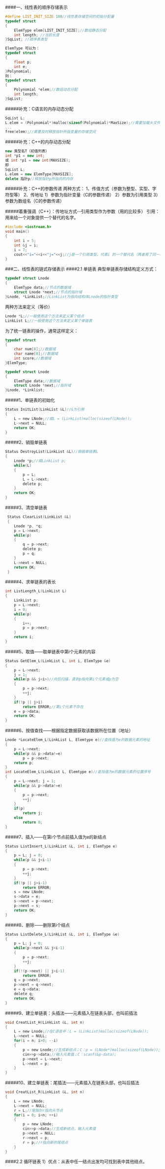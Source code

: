 
####一、线性表的顺序存储表示

```C
#define LIST_INIT_SIZE 100//线性表存储空间的初始分配量
typedef struct
{
    ElemType elem[LIST_INIT_SIZE];//数组静态分配
    int length; //当前长度
}SqList; //顺序表类型

ElemType 可以为：
typedef struct
{
    float p;
    int e;
}Polynomial;
则：
typedef struct
{
    Polynomial *elem;//数组动态分配
    int length;
}SqList;

```

#####补充：C语言的内存动态分配
```C
SqList L;
L.elem = (Polynomial*)malloc(sizeof(Polynomial)*MaxSize);//需要加载头文件<stdlib.h>
...
free(elem);//需要及时释放指针所指变量的存储空间

```

#####补充：C++的内存动态分配
```C++
new 类型名T（初值列表）
int *p1 = new int;
或 int *p1 = new int(MAXSIZE);
即
SqList L;
L.elem = new ElemType[MAXSIZE];
delete 指针p//释放指针p所指向的内存
```


#####补充：C++的参数传递
两种方式：
1、传值方式（参数为整型、实型、字符型等）
2、传地址
1）参数为指针变量（C的参数传递）
2）参数为引用类型
3）参数为数组名（C的参数传递）



#####着重强调（C++）：传地址方式--引用类型作为参数（用的比较多）
引用：用来给一个对象提供一个替代的名字。
```C++
#include <iostream.h>
void main()
{
    int i = 5;
    int &j = i;
    i = 7;
    cout<<"i="<<i<<"j="<<j;//j是一个引用类型，代表i 的一个替代名（两者用了同一块空间），i值改变时，j值也跟着改变，所以输出i=7，j=7
}
```

###二、线性表的链式存储表示
####2.1 单链表
典型单链表存储结构定义方式：
```C
typedef struct Lnode
{
    ElemType data;//节点的数据域
    struct Lnode *next;//节点的指针域
}Lnode, *LinkList;//LinkList为指向结构体Lnode的指针类型
```
两种方法来定义（等价）
```C
Lnode *L;//一般使用这个方法来定义某个结点
LinkList L;//一般使用这个方法来定义某个单链表
```
为了统一链表的操作，通常这样定义：
```C
typedef struct
{
    char num[8];//数据域
    char name[8];//数据域
    int score;//数据域
}ElemType;

typedef struct Lnode
{
    ElemType data;//数据域
    struct Lnode *next;//指针域
}Lnode, *Linklist;
```
#####1、单链表的初始化
```C
Status InitList(LinkList &L)//&为引用
{
    L = new LNode;//或L = (LinkList)malloc(sizeof(LNode));
    L->next = NULL;
    return OK;
}
```
#####2、销毁单链表
```C
Status DestroyList(LinkList &L)//销毁单链表L
{
    Lnode *p;//或LinkList p;
    while(L)
    {
        p = L;
        L = L->next;
        delete p;
    }
    return OK;
}
```
#####3、清空单链表
```C
 Status ClearList(LinkList &L)
 {
    Lnode *p, *q;
    p = L->next;
    while(p)
    {
        q = p->next;
        delete p;
        p = q;
    }
    L->next = NULL;
    return OK;    
 }
```
#####4、求单链表的表长
```C
int ListLength_L(LinkList L)
{
    LinkList p;
    p = L->next;
    i = 0;
    while(p)
    {
        i++;
        p = p->next;
    }
    return i;
}
```

#####5、取值——取单链表中第i个元素的内容
```C
Status GetElem_L(LinkList L, int i, ElemType &e)
{
    p = L->next;
    j = 1;
    while(p && j<i>)//向后扫描，直到p指向第i个元素或p为空
    {
        p = p->next;
        ++j;
    }
    if(!p || j>i)
        return ERROR;//第i个元素不存在
    e = p->data;
    return OK;
}
```

#####6、按值查找——根据指定数据获取该数据所在位置（地址）
```C
Lnode *LocateElem_L(LinkList L, Elemtype e)//查找值为e的数据元素的地址
{
    p = L->next;
    while(p && p->data!=e)
        p = p->next;
    return p;
}
int LocateElem_L(LinkList L, Elemtype e)//查找值为e的数据元素的位置序号
{
    p = L->next; j = 1;
    while(p && p->data!=e)
    {
        p = p->next;
        ++j;
    }
    if(p)
        return j;
    else
        return 0;
}
```

#####7、插入——在第i个节点前插入值为e的新结点
```C
Status ListInsert_L(LinkList &L, int i, ElemType e)
{
    p = L; j = 0;
    while(p && j<i-1)
    {
        p = p->next;
        ++j;
    }
    if(!p || j>i-1)
        return ERROR;
    s = new LNode;
    s->data = e;
    s->next = p->next;
    p->next = s;
    return OK;
}
```
#####8、删除——删除第i个结点
```C
Status ListDelete_L(LinkList &L, int i, ElemType &e)
{
    p = L; j = 0;
    while(p->next && j<i-1)
    {
        p = p->next;
        ++j;
    }
    if(!(p->next) || j>i-1)
        return ERROR;
    q = p->next;
    p->next = q->next;
    e = q->data;
    delete q;
    return OK;
}
```
#####9、建立单链表：头插法——元素插入在链表头部，也叫前插法
```C
void CreatList_H(LinkList &L, int n)
{
    L = new Lnode;//在C语言中：L = (LinkList)malloc(sizeof(LNode));
    L->next = NULL;
    for(i = n; i>0; --i)
    {
        p = new Lnode;//生成新结点；C：p = (LNode*)malloc(sizeof(LNode));
        cin>>p->data;//输入元素值；C：scanf(&p-data);
        p->next = L->next;
        L->next = p;
    }
}
```
#####10、建立单链表：尾插法——元素插入在链表头部，也叫后插法
```C
void CreatList_R(LinkList &L, int n)
{
    L = new LNode;
    L->next = NULL;
    r = L;//尾指针r指向头节点
    for(i = 0; i<n; ++i)
    {
        p = new LNode;
        cin>>p->data;//生成新结点，输入元素值
        p->next = NULL;
        r->next = p;
        r = p;//r指向新的尾结点
    }
}
```
####2.2 循环链表
1）优点：从表中任一结点出发均可找到表中其他结点。



